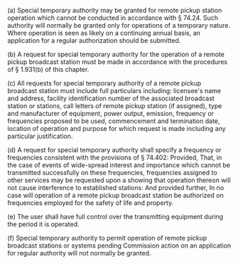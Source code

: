 (a) Special temporary authority may be granted for remote pickup station operation which cannot be conducted in accordance with § 74.24. Such authority will normally be granted only for operations of a temporary nature. Where operation is seen as likely on a continuing annual basis, an application for a regular authorization should be submitted.

(b) A request for special temporary authority for the operation of a remote pickup broadcast station must be made in accordance with the procedures of § 1.931(b) of this chapter.

(c) All requests for special temporary authority of a remote pickup broadcast station must include full particulars including: licensee's name and address, facility identification number of the associated broadcast station or stations, call letters of remote pickup station (if assigned), type and manufacturer of equipment, power output, emission, frequency or frequencies proposed to be used, commencement and termination date, location of operation and purpose for which request is made including any particular justification.

(d) A request for special temporary authority shall specify a frequency or frequencies consistent with the provisions of § 74.402: Provided, That, in the case of events of wide-spread interest and importance which cannot be transmitted successfully on these frequencies, frequencies assigned to other services may be requested upon a showing that operation thereon will not cause interference to established stations: And provided further, In no case will operation of a remote pickup broadcast station be authorized on frequencies employed for the safety of life and property.

(e) The user shall have full control over the transmitting equipment during the period it is operated.

(f) Special temporary authority to permit operation of remote pickup broadcast stations or systems pending Commission action on an application for regular authority will not normally be granted.

